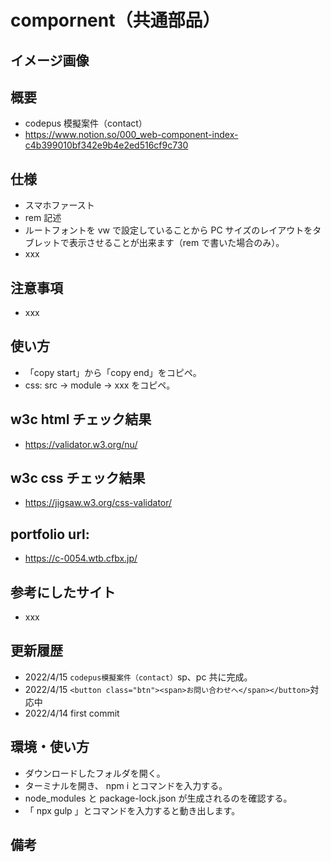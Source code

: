 # compornent（共通部品）

## イメージ画像

## 概要

- codepus 模擬案件（contact）
- https://www.notion.so/000_web-component-index-c4b399010bf342e9b4e2ed516cf9c730

## 仕様

- スマホファースト
- rem 記述
- ルートフォントを vw で設定していることから PC サイズのレイアウトをタブレットで表示させることが出来ます（rem で書いた場合のみ）。
- xxx

## 注意事項

- xxx

## 使い方

- 「copy start」から「copy end」をコピペ。
- css: src -> module -> xxx をコピペ。

## w3c html チェック結果

- https://validator.w3.org/nu/

## w3c css チェック結果

- https://jigsaw.w3.org/css-validator/

## portfolio url:

- https://c-0054.wtb.cfbx.jp/

## 参考にしたサイト

- xxx

## 更新履歴

- 2022/4/15 `codepus模擬案件（contact）`sp、pc 共に完成。
- 2022/4/15 `<button class="btn"><span>お問い合わせへ</span></button>`対応中
- 2022/4/14 first commit

## 環境・使い方

- ダウンロードしたフォルダを開く。
- ターミナルを開き、 npm i とコマンドを入力する。
- node_modules と package-lock.json が生成されるのを確認する。
- 「 npx gulp 」とコマンドを入力すると動き出します。

## 備考
